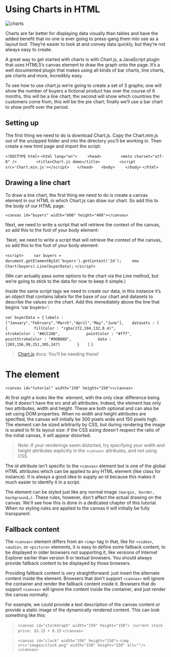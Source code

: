 # Using Charts in HTML
![charts](http://www.coding-dude.com/wp/wp-content/uploads/2019/03/bar-chart-html-only.jpg)

Charts are far better for displaying data visually than tables and have the added benefit that no one is ever going to press-gang them into use as a layout tool. They’re easier to look at and convey data quickly, but they’re not always easy to create.

A great way to get started with charts is with Chart.js, a JavaScript plugin that uses HTML5’s canvas element to draw the graph onto the page. It’s a well documented plugin that makes using all kinds of bar charts, line charts, pie charts and more, incredibly easy.

To see how to use chart.js we’re going to create a set of 3 graphs; one will show the number of buyers a fictional product has over the course of 6 months, this will be a line chart; the second will show which countries the customers come from, this will be the pie chart; finally we’ll use a bar chart to show profit over the period.

## Setting up
The first thing we need to do is download Chart.js. Copy the Chart.min.js out of the unzipped folder and into the directory you’ll be working in. Then create a new html page and import the script:
<br>

`<!DOCTYPE html>`
`<html lang="en">`
`    <head>`
`        <meta charset="utf-8" />`
`        <title>Chart.js demo</title>`
`        <script src='Chart.min.js'></script>`
`   </head>`
 `   <body>`
`    </body>`
`</html>`

## Drawing a line chart
To draw a line chart, the first thing we need to do is create a canvas element in our HTML in which Chart.js can draw our chart. So add this to the body of our HTML page:

`<canvas id="buyers" width="600" height="400"></canvas>`

Next, we need to write a script that will retrieve the context of the canvas, so add this to the foot of your body element:

`Next, we need to write a script that will retrieve the context of the canvas, so add this to the foot of your body element:

`<script>`
`    var buyers = document.getElementById('buyers').getContext('2d');`
`    new Chart(buyers).Line(buyerData);`
`</script>`
<br>

(We can actually pass some options to the chart via the Line method, but we’re going to stick to the data for now to keep it simple.)

Inside the same script tags we need to create our data, in this instance it’s an object that contains labels for the base of our chart and datasets to describe the values on the chart. Add this immediately above the line that begins ‘var buyers=’:

`var buyerData = {`
`labels : ["January","February","March","April","May","June"],`
`	datasets : [`
`		{`
`			fillColor : "rgba(172,194,132,0.4)",`
`			strokeColor : "#ACC26D",`
`			pointColor : "#fff",`
`			pointStrokeColor : "#9DB86D",`
`			data : [203,156,99,251,305,247]`
`		}`
`	]`
`}`

> [Chart.js](https://www.chartjs.org/docs/latest/) docs: You’ll be needing these!


# The <canvas> element
`<canvas id="tutorial" width="150" height="150"></canvas>`

At first sight a <canvas> looks like the <img> element, with the only clear difference being that it doesn't have the src and alt attributes. Indeed, the <canvas> element has only two attributes, width and height. These are both optional and can also be set using DOM properties. When no width and height attributes are specified, the canvas will initially be 300 pixels wide and 150 pixels high. The element can be sized arbitrarily by CSS, but during rendering the image is scaled to fit its layout size: if the CSS sizing doesn't respect the ratio of the initial canvas, it will appear distorted.

>Note: If your renderings seem distorted, try specifying your width and height attributes explicitly in the `<canvas>` attributes, and not using CSS.

The id attribute isn't specific to the `<canvas>` element but is one of the global HTML attributes which can be applied to any HTML element (like class for instance). It is always a good idea to supply an id because this makes it much easier to identify it in a script.

The <canvas> element can be styled just like any normal image `(margin, border, background…)`. These rules, however, don't affect the actual drawing on the canvas. We'll see how this is done in a dedicated chapter of this tutorial. When no styling rules are applied to the canvas it will initially be fully transparent.


## Fallback content
The `<canvas>` element differs from an `<img>` tag in that, like for `<video>`, `<audio>`, or `<picture>` elements, it is easy to define some fallback content, to be displayed in older browsers not supporting it, like versions of Internet Explorer earlier than version 9 or textual browsers. You should always provide fallback content to be displayed by those browsers.

Providing fallback content is very straightforward: just insert the alternate content inside the <canvas> element. Browsers that don't support `<canvas>` will ignore the container and render the fallback content inside it. Browsers that do support `<canvas>` will ignore the content inside the container, and just render the canvas normally.

For example, we could provide a text description of the canvas content or provide a static image of the dynamically rendered content. This can look something like this:

>`<canvas id="stockGraph" width="150" height="150">`
 ` current stock price: $3.15 + 0.15`
`</canvas>`

>`<canvas id="clock" width="150" height="150">`
  `<img src="images/clock.png" width="150" height="150" alt=""/>`
`</canvas>`
